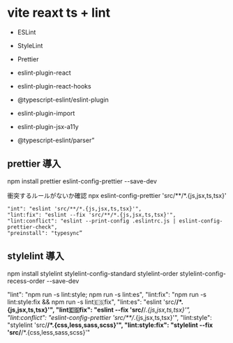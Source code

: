 # vite reaxt ts + lint

- ESLint
- StyleLint
- Prettier


- eslint-plugin-react
- eslint-plugin-react-hooks
- @typescript-eslint/eslint-plugin
- eslint-plugin-import
- eslint-plugin-jsx-a11y
- @typescript-eslint/parser”


## prettier 導入

npm install prettier eslint-config-prettier --save-dev

衝突するルールがないか確認
npx eslint-config-prettier 'src/**/*.{js,jsx,ts,tsx}'

    "int": "eslint 'src/**/*.{js,jsx,ts,tsx}'",
    "lint:fix": "eslint --fix 'src/**/*.{js,jsx,ts,tsx}'",
    "lint:conflict": "eslint --print-config .eslintrc.js | eslint-config-prettier-check",
    "preinstall": "typesync”

## stylelint 導入

npm install stylelint stylelint-config-standard stylelint-order stylelint-config-recess-order --save-dev


"lint": "npm run -s lint:style; npm run -s lint:es",
"lint:fix": "npm run -s lint:style:fix && npm run -s lint:es:fix",
"lint:es": "eslint 'src/**/*.{js,jsx,ts,tsx}'",
"lint:es:fix": "eslint --fix 'src/**/*.{js,jsx,ts,tsx}'",
"lint:conflict": "eslint-config-prettier 'src/**/*.{js,jsx,ts,tsx}'",
"lint:style": "stylelint 'src/**/*.{css,less,sass,scss}'",
"lint:style:fix": "stylelint --fix 'src/**/*.{css,less,sass,scss}'"

